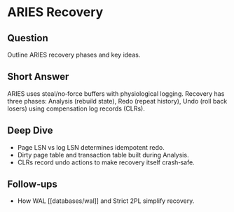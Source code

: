 # ARIES Recovery

## Question
Outline ARIES recovery phases and key ideas.

## Short Answer
ARIES uses steal/no‑force buffers with physiological logging. Recovery has three phases: Analysis (rebuild state), Redo (repeat history), Undo (roll back losers) using compensation log records (CLRs).

## Deep Dive
- Page LSN vs log LSN determines idempotent redo.
- Dirty page table and transaction table built during Analysis.
- CLRs record undo actions to make recovery itself crash‑safe.

## Follow‑ups
- How WAL [[databases/wal]] and Strict 2PL simplify recovery.

